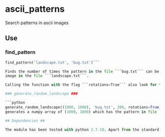 # ascii_patterns

Search patterns in ascii images

## Use ##

### find_pattern ###
```python
find_pattern('landscape.txt', 'bug.txt')```

Finds the number of times the pattern in the file ```bug.txt``` can be found in the ascii
image in the file ```landscape.txt```.

Calling the function with the flag ```rotations=True``` also look for the rotated version of the pattern (for the monent, only 90 degrees rotations)

### generate_random_landscape ###

```python
generate_random_landscape((1000, 1000), 'bug.txt', 200, rotations=True)```
generates a numpy array of (1000, 1000) which has the pattern in file ```bug.txt``` 200 times, and which can be passed directly to ```find_pattern``` for testing purposes.

## Dependencies ##

The module has been tested with python 2.7.10. Apart from the standard python libraries, it uses numpy 1.14, because of how it facilitates working with matrices. It is also used for the random generation of landscapes.

